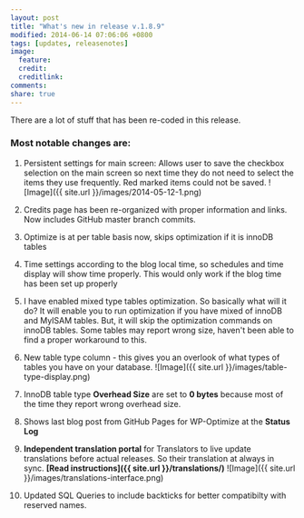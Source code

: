 ```yaml
---
layout: post
title: "What's new in release v.1.8.9"
modified: 2014-06-14 07:06:06 +0800
tags: [updates, releasenotes]
image:
  feature: 
  credit: 
  creditlink: 
comments: 
share: true
---
```

There are a lot of stuff that has been re-coded in this release. 

### Most notable changes are:

1. Persistent settings for main screen: Allows user to save the checkbox selection on the main screen so next time they do not need to select the items they use frequently. Red marked items could not be saved. ![Image]({{ site.url }}/images/2014-05-12-1.png)

2. Credits page has been re-organized with proper information and links. Now includes GitHub master branch commits.

3. Optimize is at per table basis now, skips optimization if it is innoDB tables

4. Time settings according to the blog local time, so schedules and time display will show time properly. This would only work if the blog time has been set up properly

5. I have enabled mixed type tables optimization. So basically what will it do? It will enable you to run optimization if you have mixed of innoDB and MyISAM tables. But, it will skip the optimization commands on innoDB tables. Some tables may report wrong size, haven't been able to find a proper workaround to this. 

6. New table type column - this gives you an overlook of what types of tables you have on your database.  ![Image]({{ site.url }}/images/table-type-display.png)

7. InnoDB table type **Overhead Size**  are set to **0 bytes** because most of the time they report wrong overhead size.

8. Shows last blog post from GitHub Pages for WP-Optimize at the **Status Log**

9. **Independent translation portal** for Translators to live update translations before actual releases. So their translation at always in sync. **[Read instructions]({{ site.url }}/translations/)** ![Image]({{ site.url }}/images/translations-interface.png)
10. Updated SQL Queries to include backticks for better compatibilty with reserved names. 



